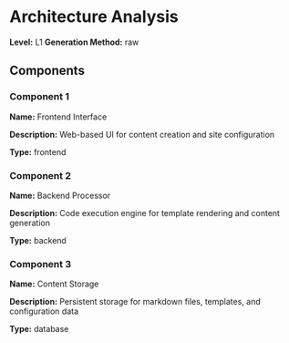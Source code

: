# Architecture Analysis

**Level:** L1
**Generation Method:** raw

## Components

### Component 1

**Name:** Frontend Interface

**Description:** Web-based UI for content creation and site configuration

**Type:** frontend

### Component 2

**Name:** Backend Processor

**Description:** Code execution engine for template rendering and content generation

**Type:** backend

### Component 3

**Name:** Content Storage

**Description:** Persistent storage for markdown files, templates, and configuration data

**Type:** database


